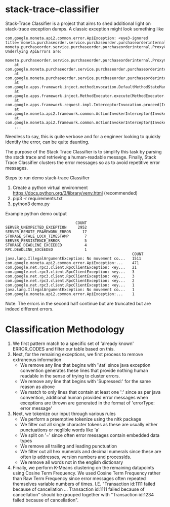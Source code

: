 # stack-trace-classifier
Stack-Trace Classifier is a project that aims to shed additional light on stack-trace exception dumps. A classic exception might look something like

```	
com.google.moneta.api2.common.error.ApiException: <eye3-ignored title='moneta.purchaseorder.service.purchaseorder.purchaseorderinternal.ProxyChargeResponsePb.Error.ERROR_ORDER_NOT_CHARGED'/>  moneta.purchaseorder.service.purchaseorder.purchaseorderinternal.ProxyChargeResponsePb.Error.ERROR_ORDER_NOT_CHARGED
Underlying ApiErrors are: 
	moneta.purchaseorder.service.purchaseorder.purchaseorderinternal.ProxyChargeResponsePb.Error.ERROR_ORDER_NOT_CHARGED
	at com.google.moneta.purchaseorder.service.purchaseorder.purchaseorderinternal.ProxyChargeAction.execute(ProxyChargeAction.java:97)
	at com.google.moneta.purchaseorder.service.purchaseorder.purchaseorderinternal.ProxyChargeAction$$FastClassByCGLIB$$bd6cec39.invoke(<generated>)
	at com.google.apps.framework.inject.methodinvocation.DefaultMethodStateManager.invoke(DefaultMethodStateManager.java:20)
	at com.google.apps.framework.inject.MethodExecutor.execute(MethodExecutor.java:211)
	at com.google.apps.framework.request.impl.InterceptorInvocation.proceed(InterceptorInvocation.java:203)
	at com.google.moneta.api2.framework.common.ActionInvokerInterceptor$InvokeAppsFrameworkActionByReturningControlToAppsFramework.call(ActionInvokerInterceptor.java:58)
	at com.google.moneta.api2.framework.common.ActionInvokerInterceptor$InvokeAppsFrameworkActionByReturningControlToAppsFramework.call(ActionInvokerInterceptor.java:53)
    ...
```

Needless to say, this is quite verbose and for a engineer looking to quickly identify the error, can be quite daunting. 

The purpose of the Stack Trace Classifier is to simplify this task by parsing the stack trace and retrieving a human-readable message. Finally, Stack Trace Classifier clusters the error messages so as to avoid repetitive error messages.

Steps to run demo stack-trace Classifier

1. Create a python virtual environment https://docs.python.org/3/library/venv.html (recommended)
2. pip3 -r requirements.txt
3. python3 demo.py

Example python demo output
```
                               COUNT
SERVER_UNEXPECTED_EXCEPTION     2952
SERVER_REMOTE_FRAMEWORK_ERROR     17
STORAGE_STALE_LOCK_TIMESTAMP       7
SERVER_PERSISTENCE_ERROR           5
STORAGE_DEADLINE_EXCEEDED          4
RPC.DEADLINE_EXCEEDED              1
                                                        COUNT
java.lang.IllegalArgumentException: No movement co...   1511
com.google.moneta.api2.common.error.ApiException:...    471
com.google.net.rpc3.client.RpcClientException: <ey...   21
com.google.net.rpc3.client.RpcClientException: <ey...   3
com.google.net.rpc3.client.RpcClientException: <ey...   3
com.google.net.rpc3.client.RpcClientException: <ey...   2
com.google.net.rpc3.client.RpcClientException: <ey...   1
java.lang.IllegalArgumentException: No movement co...   1
com.google.moneta.api2.common.error.ApiException:...    1
```

Note: The errors in the second half continue but are truncated but are indeed different errors.

# Classification Methodology
1. We first pattern match to a specific set of 'already known' ERROR_CODES and filter our table based on this.
2. Next, for the remaining exceptions, we first process to remove extraneous information
	* We remove any line that begins with '\tat' since java exception convention generates these lines that provide nothing human readable in the sense of trying to cluster errors. 
	* We remove any line that begins with 'Supressed:' for the same reason as above
	* We match to only lines that contain at least one ':' since as per java convention, additional human provided error messages when exceptions are thrown are generated in the format of 'errorType: error message'
3. Next, we tokenize our input through various rules
	* We perform a preemptive tokenize using the nltk package
	* We filter out all single character tokens as these are usually either punctuations or neglible words like 'a'
	* We split on '=' since often error messages contain embedded data types
	* We remove all trailing and leading punctuation
	* We filter out all hex numerals and decimal numerals since these are often ip addresses, version numbers and processIds.
	* We remove all words not in the english dictionary
4. Finally, we perform K-Means clustering on the remaining datapoints using Cosine Term Frequency. We used Cosine Term Frequency rather than Raw Term Frequency since error messages often repeated themselves variable numbers of times. I.E. "Transaction id:1111 failed because of cancellation ... Transaction id:1111 failed because of cancellation" should be grouped together with "Transaction id:1234 failed because of cancellation".